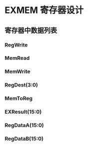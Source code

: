 # EXMEM 寄存器设计

## 寄存器中数据列表

### RegWrite

### MemRead

### MemWrite

### RegDest(3:0)

### MemToReg

### EXResult(15:0)

### RegDataA(15:0)

### RegDataB(15:0)